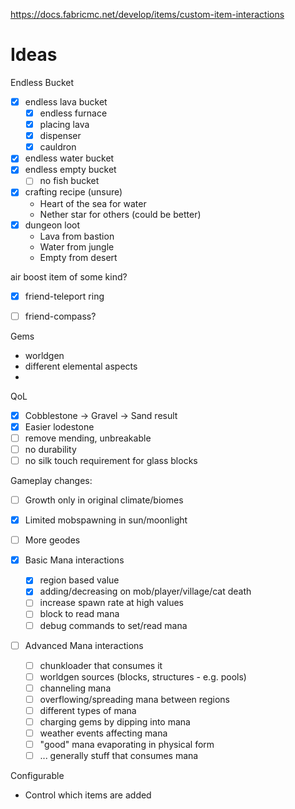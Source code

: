 https://docs.fabricmc.net/develop/items/custom-item-interactions 


# Ideas

Endless  Bucket
* [x] endless lava bucket
	* [x] endless furnace
	* [x] placing lava
	* [x] dispenser
	* [x] cauldron
* [x] endless water bucket
* [x] endless empty bucket
	* [ ] no fish bucket
* [x] crafting recipe (unsure)
	* Heart of the sea for water
	* Nether star for others (could be better)
* [x] dungeon loot 
	* Lava from bastion
	* Water from jungle
	* Empty from desert

air boost item of some kind?

* [x] friend-teleport ring

* [ ] friend-compass?


Gems
* worldgen
* different elemental aspects
*

QoL
* [x] Cobblestone -> Gravel -> Sand result
* [x] Easier lodestone
* [ ] remove mending, unbreakable 
* [ ] no durability
* [ ] no silk touch requirement for glass blocks

Gameplay changes:
* [ ] Growth only in original climate/biomes
* [x] Limited mobspawning in sun/moonlight
* [ ] More geodes

* [x] Basic Mana interactions
	* [x] region based value
	* [x] adding/decreasing on mob/player/village/cat death
	* [ ] increase spawn rate at high values
	* [ ] block to read mana 
	* [ ] debug commands to set/read mana

* [ ] Advanced Mana interactions
	* [ ] chunkloader that consumes it
	* [ ] worldgen sources (blocks, structures - e.g. pools)
	* [ ] channeling mana
	* [ ] overflowing/spreading mana between regions
	* [ ] different types of mana
	* [ ] charging gems by dipping into mana
	* [ ] weather events affecting mana
	* [ ] "good" mana evaporating in physical form
	* [ ] ... generally stuff that consumes mana

Configurable
* Control which items are added 

